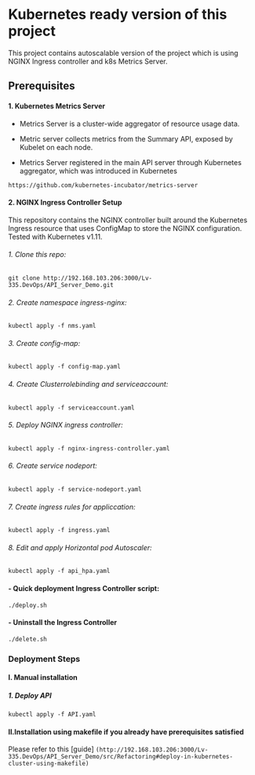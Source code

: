 # Kubernetes ready version of this project #
This project contains autoscalable version of the project which is using NGINX Ingress controller and k8s Metrics Server.
## Prerequisites

#### 1. Kubernetes Metrics Server

   - Metrics Server is a cluster-wide aggregator of resource usage data.

   - Metric server collects metrics from the Summary API, exposed by Kubelet on each node.

   - Metrics Server registered in the main API server through Kubernetes aggregator, which was introduced in Kubernetes

`https://github.com/kubernetes-incubator/metrics-server`


#### 2. NGINX Ingress Controller Setup
This repository contains the NGINX controller built around the Kubernetes Ingress resource that uses ConfigMap to store the NGINX configuration. Tested with Kubernetes v1.11.
###### 1. Clone this repo:

 `git clone http://192.168.103.206:3000/Lv-335.DevOps/API_Server_Demo.git`

###### 2. Create namespace ingress-nginx:

  `kubectl apply -f nms.yaml`
###### 3. Create config-map:

 `kubectl apply -f config-map.yaml`
###### 4. Create Clusterrolebinding and serviceaccount:

 `kubectl apply -f serviceaccount.yaml`  

###### 5. Deploy NGINX ingress controller:

 `kubectl apply -f nginx-ingress-controller.yaml`

###### 6. Create service nodeport:

  `kubectl apply -f service-nodeport.yaml`

###### 7. Create ingress rules for appliccation:

  `kubectl apply -f ingress.yaml`

###### 8. Edit and apply Horizontal pod Autoscaler:

 `kubectl apply -f api_hpa.yaml`     

 #### -  Quick deployment Ingress Controller script:
 
  `./deploy.sh`
  
 #### - Uninstall the Ingress Controller
 
  `./delete.sh`


### Deployment Steps
#### I. Manual installation
##### 1. Deploy API ###


`kubectl apply -f API.yaml`


#### II.Installation using makefile if you already have prerequisites satisfied
Please refer to this [guide] ``(http://192.168.103.206:3000/Lv-335.DevOps/API_Server_Demo/src/Refactoring#deploy-in-kubernetes-cluster-using-makefile)``
